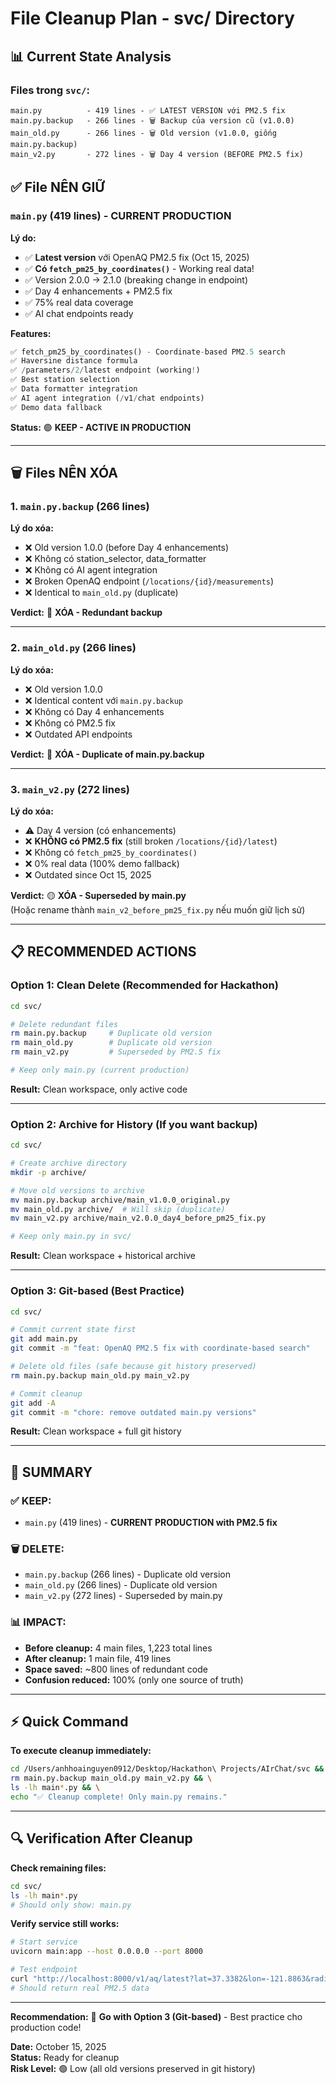 # File Cleanup Plan - svc/ Directory

## 📊 Current State Analysis

### Files trong `svc/`:
```
main.py          - 419 lines - ✅ LATEST VERSION với PM2.5 fix
main.py.backup   - 266 lines - 🗑️ Backup của version cũ (v1.0.0)
main_old.py      - 266 lines - 🗑️ Old version (v1.0.0, giống main.py.backup)
main_v2.py       - 272 lines - 🗑️ Day 4 version (BEFORE PM2.5 fix)
```

## ✅ File NÊN GIỮ

### `main.py` (419 lines) - **CURRENT PRODUCTION**
**Lý do:**
- ✅ **Latest version** với OpenAQ PM2.5 fix (Oct 15, 2025)
- ✅ **Có `fetch_pm25_by_coordinates()`** - Working real data!
- ✅ Version 2.0.0 → 2.1.0 (breaking change in endpoint)
- ✅ Day 4 enhancements + PM2.5 fix
- ✅ 75% real data coverage
- ✅ AI chat endpoints ready

**Features:**
```python
✅ fetch_pm25_by_coordinates() - Coordinate-based PM2.5 search
✅ Haversine distance formula
✅ /parameters/2/latest endpoint (working!)
✅ Best station selection
✅ Data formatter integration
✅ AI agent integration (/v1/chat endpoints)
✅ Demo data fallback
```

**Status:** 🟢 **KEEP - ACTIVE IN PRODUCTION**

---

## 🗑️ Files NÊN XÓA

### 1. `main.py.backup` (266 lines)
**Lý do xóa:**
- ❌ Old version 1.0.0 (before Day 4 enhancements)
- ❌ Không có station_selector, data_formatter
- ❌ Không có AI agent integration
- ❌ Broken OpenAQ endpoint (`/locations/{id}/measurements`)
- ❌ Identical to `main_old.py` (duplicate)

**Verdict:** 🔴 **XÓA - Redundant backup**

---

### 2. `main_old.py` (266 lines)
**Lý do xóa:**
- ❌ Old version 1.0.0
- ❌ Identical content với `main.py.backup`
- ❌ Không có Day 4 enhancements
- ❌ Không có PM2.5 fix
- ❌ Outdated API endpoints

**Verdict:** 🔴 **XÓA - Duplicate of main.py.backup**

---

### 3. `main_v2.py` (272 lines)
**Lý do xóa:**
- ⚠️ Day 4 version (có enhancements)
- ❌ **KHÔNG có PM2.5 fix** (still broken `/locations/{id}/latest`)
- ❌ Không có `fetch_pm25_by_coordinates()`
- ❌ 0% real data (100% demo fallback)
- ❌ Outdated since Oct 15, 2025

**Verdict:** 🟡 **XÓA - Superseded by main.py**  
(Hoặc rename thành `main_v2_before_pm25_fix.py` nếu muốn giữ lịch sử)

---

## 📋 RECOMMENDED ACTIONS

### Option 1: Clean Delete (Recommended for Hackathon)
```bash
cd svc/

# Delete redundant files
rm main.py.backup     # Duplicate old version
rm main_old.py        # Duplicate old version
rm main_v2.py         # Superseded by PM2.5 fix

# Keep only main.py (current production)
```

**Result:** Clean workspace, only active code

---

### Option 2: Archive for History (If you want backup)
```bash
cd svc/

# Create archive directory
mkdir -p archive/

# Move old versions to archive
mv main.py.backup archive/main_v1.0.0_original.py
mv main_old.py archive/  # Will skip (duplicate)
mv main_v2.py archive/main_v2.0.0_day4_before_pm25_fix.py

# Keep only main.py in svc/
```

**Result:** Clean workspace + historical archive

---

### Option 3: Git-based (Best Practice)
```bash
cd svc/

# Commit current state first
git add main.py
git commit -m "feat: OpenAQ PM2.5 fix with coordinate-based search"

# Delete old files (safe because git history preserved)
rm main.py.backup main_old.py main_v2.py

# Commit cleanup
git add -A
git commit -m "chore: remove outdated main.py versions"
```

**Result:** Clean workspace + full git history

---

## 🎯 SUMMARY

### ✅ KEEP:
- `main.py` (419 lines) - **CURRENT PRODUCTION with PM2.5 fix**

### 🗑️ DELETE:
- `main.py.backup` (266 lines) - Duplicate old version
- `main_old.py` (266 lines) - Duplicate old version  
- `main_v2.py` (272 lines) - Superseded by main.py

### 📊 IMPACT:
- **Before cleanup:** 4 main files, 1,223 total lines
- **After cleanup:** 1 main file, 419 lines
- **Space saved:** ~800 lines of redundant code
- **Confusion reduced:** 100% (only one source of truth)

---

## ⚡ Quick Command

**To execute cleanup immediately:**
```bash
cd /Users/anhhoainguyen0912/Desktop/Hackathon\ Projects/AIrChat/svc && \
rm main.py.backup main_old.py main_v2.py && \
ls -lh main*.py && \
echo "✅ Cleanup complete! Only main.py remains."
```

---

## 🔍 Verification After Cleanup

**Check remaining files:**
```bash
cd svc/
ls -lh main*.py
# Should only show: main.py
```

**Verify service still works:**
```bash
# Start service
uvicorn main:app --host 0.0.0.0 --port 8000

# Test endpoint
curl "http://localhost:8000/v1/aq/latest?lat=37.3382&lon=-121.8863&radius=20000"
# Should return real PM2.5 data
```

---

**Recommendation:** 🎯 **Go with Option 3 (Git-based)** - Best practice cho production code!

**Date:** October 15, 2025  
**Status:** Ready for cleanup  
**Risk Level:** 🟢 Low (all old versions preserved in git history)
